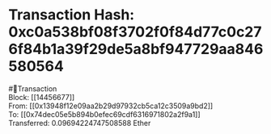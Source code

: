 
Transaction Hash: 0xc0a538bf08f3702f0f84d77c0c276f84b1a39f29de5a8bf947729aa846580564
====================================================================================
  
#💸Transaction  
Block: [[14456677]]  
From: [[0x13948f12e09aa2b29d97932cb5ca12c3509a9bd2]]  
To: [[0x74dec05e5b894b0efec69cdf6316971802a2f9a1]]  
Transferred: 0.09694224747508588 Ether
